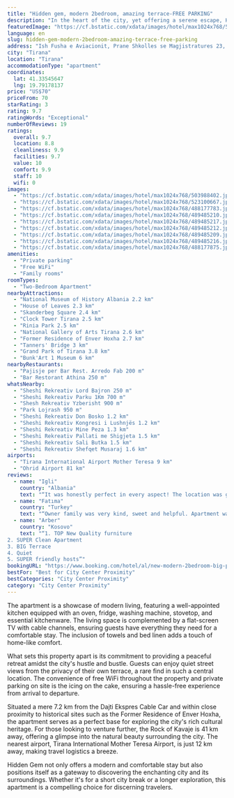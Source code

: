 ```yaml
---
title: "Hidden gem, modern 2bedroom, amazing terrace-FREE PARKING"
description: "In the heart of the city, yet offering a serene escape, Hidden Gem presents a modern 2-bedroom apartment that stands out for its spacious layout, contemporary amenities, and an inviting terrace."
featuredImage: "https://cf.bstatic.com/xdata/images/hotel/max1024x768/503988402.jpg?k=44ec27568c70d8e3da3c11e255fd70cb531da1a75d63799086f3034fe8785b7c&o=&hp=1"
language: en
slug: hidden-gem-modern-2bedroom-amazing-terrace-free-parking
address: "Ish Fusha e Aviacionit, Prane Shkolles se Magjistratures 23, 1030 Tirana, Albania"
city: "Tirana"
location: "Tirana"
accommodationType: "apartment"
coordinates:
  lat: 41.33545647
  lng: 19.79178137
price: "US$70"
priceFrom: 70
starRating: 3
rating: 9.7
ratingWords: "Exceptional"
numberOfReviews: 19
ratings:
  overall: 9.7
  location: 8.8
  cleanliness: 9.9
  facilities: 9.7
  value: 10
  comfort: 9.9
  staff: 10
  wifi: 0
images:
  - "https://cf.bstatic.com/xdata/images/hotel/max1024x768/503988402.jpg?k=44ec27568c70d8e3da3c11e255fd70cb531da1a75d63799086f3034fe8785b7c&o=&hp=1"
  - "https://cf.bstatic.com/xdata/images/hotel/max1024x768/523100667.jpg?k=e674551223b35b56f5059e6b672e978bdbfbc963265128b781fcd73a55c29f1e&o=&hp=1"
  - "https://cf.bstatic.com/xdata/images/hotel/max1024x768/488177783.jpg?k=12b3a1b1d917842d65d08fa11fba91680007c313788140f5be66acf29dcba887&o=&hp=1"
  - "https://cf.bstatic.com/xdata/images/hotel/max1024x768/489485210.jpg?k=a172a27bfedf2c47a566c320608342ba7faa638d2530dd49d005836441883902&o=&hp=1"
  - "https://cf.bstatic.com/xdata/images/hotel/max1024x768/489485217.jpg?k=f779c19a061cb00092d6ed3e4f5c33e0b50c2db4243e149b9b6550cb50b27402&o=&hp=1"
  - "https://cf.bstatic.com/xdata/images/hotel/max1024x768/489485212.jpg?k=de1e8cda7c1fa510e7e76d02be92281d9d7629103583a24800176401f1784fc5&o=&hp=1"
  - "https://cf.bstatic.com/xdata/images/hotel/max1024x768/489485209.jpg?k=5f277c5ad42e896dac4f0eac15d26a3b85218616ad4177bd8b3b1a5068eb50f5&o=&hp=1"
  - "https://cf.bstatic.com/xdata/images/hotel/max1024x768/489485216.jpg?k=4f38b3d092474e30e29297b74ad2a0d8a674ec4154435903e607a8c66cbcc2f8&o=&hp=1"
  - "https://cf.bstatic.com/xdata/images/hotel/max1024x768/488177875.jpg?k=acd0fb6e154bcf9dde63d3070bb7115dcb42e534b1b4c76771cae73ab12358be&o=&hp=1"
amenities:
  - "Private parking"
  - "Free WiFi"
  - "Family rooms"
roomTypes:
  - "Two-Bedroom Apartment"
nearbyAttractions:
  - "National Museum of History Albania 2.2 km"
  - "House of Leaves 2.3 km"
  - "Skanderbeg Square 2.4 km"
  - "Clock Tower Tirana 2.5 km"
  - "Rinia Park 2.5 km"
  - "National Gallery of Arts Tirana 2.6 km"
  - "Former Residence of Enver Hoxha 2.7 km"
  - "Tanners' Bridge 3 km"
  - "Grand Park of Tirana 3.8 km"
  - "Bunk'Art 1 Museum 6 km"
nearbyRestaurants:
  - "Pajisje per Bar Rest. Arredo Fab 200 m"
  - "Bar Restorant Athina 250 m"
whatsNearby:
  - "Sheshi Rekreativ Lord Bajron 250 m"
  - "Sheshi Rekreativ Parku 1Km 700 m"
  - "Shesh Rekreativ Yzberisht 900 m"
  - "Park Lojrash 950 m"
  - "Sheshi Rekreativ Don Bosko 1.2 km"
  - "Sheshi Rekreativ Kongresi i Lushnjës 1.2 km"
  - "Sheshi Rekreativ Mine Peza 1.3 km"
  - "Sheshi Rekreativ Pallati me Shigjeta 1.5 km"
  - "Sheshi Rekreativ Sali Butka 1.5 km"
  - "Sheshi Rekreativ Shefqet Musaraj 1.6 km"
airports:
  - "Tirana International Airport Mother Teresa 9 km"
  - "Ohrid Airport 81 km"
reviews:
  - name: "Igli"
    country: "Albania"
    text: "“It was honestly perfect in every aspect! The location was great, the interior was spacious and beautifully designed, and it had all the amenities you could ask for. I was really impressed with how well-maintained it was too. The owner was very...”"
  - name: "Fatıma"
    country: "Turkey"
    text: "“Owner family was very kind, sweet and helpful. Apartment was clean and it has modern desing.”"
  - name: "Arber"
    country: "Kosovo"
    text: "“1. TOP New Quality furniture
2. SUPER Clean Apartment
3. BIG Terrace
4. Quiet
5. SUPER friendly hosts”"
bookingURL: "https://www.booking.com/hotel/al/new-modern-2bedroom-big-private-terrace-with-view.en-gb.html?aid=8035640"
bestFor: "Best for City Center Proximity"
bestCategories: "City Center Proximity"
category: "City Center Proximity"
---
```


The apartment is a showcase of modern living, featuring a well-appointed kitchen equipped with an oven, fridge, washing machine, stovetop, and essential kitchenware. The living space is complemented by a flat-screen TV with cable channels, ensuring guests have everything they need for a comfortable stay. The inclusion of towels and bed linen adds a touch of home-like comfort.

What sets this property apart is its commitment to providing a peaceful retreat amidst the city's hustle and bustle. Guests can enjoy quiet street views from the privacy of their own terrace, a rare find in such a central location. The convenience of free WiFi throughout the property and private parking on site is the icing on the cake, ensuring a hassle-free experience from arrival to departure.

Situated a mere 7.2 km from the Dajti Ekspres Cable Car and within close proximity to historical sites such as the Former Residence of Enver Hoxha, the apartment serves as a perfect base for exploring the city's rich cultural heritage. For those looking to venture further, the Rock of Kavaje is 41 km away, offering a glimpse into the natural beauty surrounding the city. The nearest airport, Tirana International Mother Teresa Airport, is just 12 km away, making travel logistics a breeze.

Hidden Gem not only offers a modern and comfortable stay but also positions itself as a gateway to discovering the enchanting city and its surroundings. Whether it's for a short city break or a longer exploration, this apartment is a compelling choice for discerning travelers.